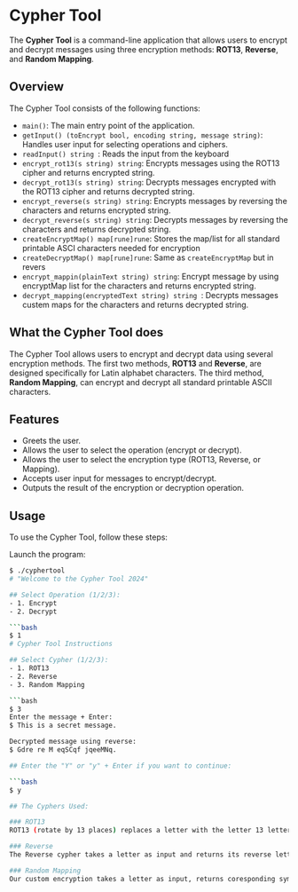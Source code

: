# Cypher Tool

The **Cypher Tool** is a command-line application that allows users to encrypt and decrypt messages using three encryption methods: **ROT13**, **Reverse**, and  **Random Mapping**.

## Overview

The Cypher Tool consists of the following functions:

- `main()`: The main entry point of the application.
- `getInput() (toEncrypt bool, encoding string, message string)`: Handles user input for selecting operations and ciphers.
- `readInput() string `: Reads the input from the keyboard
- `encrypt_rot13(s string) string`: Encrypts messages using the ROT13 cipher and returns encrypted string.
- `decrypt_rot13(s string) string`: Decrypts messages encrypted with the ROT13 cipher and returns decrypted string.
- `encrypt_reverse(s string) string`: Encrypts messages by reversing the characters and returns encrypted string.
- `decrypt_reverse(s string) string`: Decrypts messages  by reversing the characters and returns decrypted string.
- `createEncryptMap() map[rune]rune`: Stores the map/list for all standard printable ASCI characters needed for encryption
- `createDecryptMap() map[rune]rune`: Same as `createEncryptMap` but in revers
- `encrypt_mappin(plainText string) string`: Encrypt message by using encryptMap list for the characters and returns encrypted string.
- `decrypt_mapping(encryptedText string) string `: Decrypts messages custem maps for the characters and returns decrypted string.


## What the Cypher Tool does

The Cypher Tool allows users to encrypt and decrypt data using several encryption methods. The first two methods, **ROT13** and **Reverse**, are designed specifically for Latin alphabet characters. The third method, **Random Mapping**, can encrypt and decrypt all standard printable ASCII characters.


## Features

- Greets the user.
- Allows the user to select the operation (encrypt or decrypt).
- Allows the user to select the encryption type (ROT13, Reverse, or Mapping).
- Accepts user input for messages to encrypt/decrypt.
- Outputs the result of the encryption or decryption operation.

## Usage

To use the Cypher Tool, follow these steps:

Launch the program:
```bash
$ ./cyphertool
# "Welcome to the Cypher Tool 2024"

## Select Operation (1/2/3):
- 1. Encrypt
- 2. Decrypt

```bash
$ 1
# Cypher Tool Instructions

## Select Cypher (1/2/3):
- 1. ROT13
- 2. Reverse
- 3. Random Mapping

```bash
$ 3
Enter the message + Enter:
$ This is a secret message.

Decrypted message using reverse:
$ Gdre re M eqSCqf jqeeMNq.

## Enter the "Y" or "y" + Enter if you want to continue:

```bash
$ y

## The Cyphers Used:

### ROT13
ROT13 (rotate by 13 places) replaces a letter with the letter 13 letters after it in the alphabet.

### Reverse
The Reverse cypher takes a letter as input and returns its reverse letter in the Latin alphabet.

### Random Mapping
Our custom encryption takes a letter as input, returns coresponding symbols from the map list letter in the Latin alphabet.
